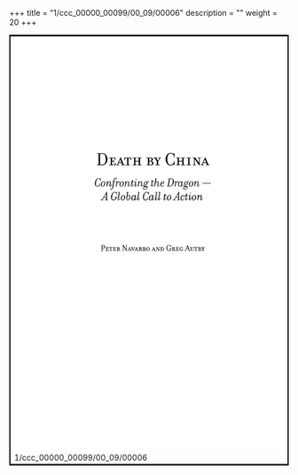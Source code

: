 +++
title = "1/ccc_00000_00099/00_09/00006"
description = ""
weight = 20
+++

<table style="border:2px solid black;max-width:800px;max-height:800px;" 
><tr><td>
<img class="center-fit-jpg"
src="/jpg_/out_jpg_dbc_006.jpg">
1/ccc_00000_00099/00_09/00006
</img></td></tr></table>
